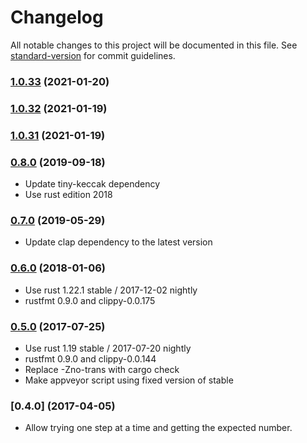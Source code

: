# Changelog

All notable changes to this project will be documented in this file. See [standard-version](https://github.com/conventional-changelog/standard-version) for commit guidelines.

### [1.0.33](https://github.com/maidsafe/resource_proof/compare/v1.0.32...v1.0.33) (2021-01-20)

### [1.0.32](https://github.com/maidsafe/resource_proof/compare/v1.0.31...v1.0.32) (2021-01-19)

### [1.0.31](https://github.com/maidsafe/resource_proof/compare/v0.8.0...v1.0.31) (2021-01-19)

### [0.8.0](https://github.com/maidsafe/resource_proof/compare/0.7.0...v0.8.0) (2019-09-18)
- Update tiny-keccak dependency
- Use rust edition 2018

### [0.7.0](https://github.com/maidsafe/resource_proof/compare/0.6.0...0.7.0) (2019-05-29)
- Update clap dependency to the latest version

### [0.6.0](https://github.com/maidsafe/resource_proof/compare/0.5.0...0.6.0) (2018-01-06)
- Use rust 1.22.1 stable / 2017-12-02 nightly
- rustfmt 0.9.0 and clippy-0.0.175

### [0.5.0](https://github.com/maidsafe/resource_proof/compare/0.4.0...0.5.0) (2017-07-25)
- Use rust 1.19 stable / 2017-07-20 nightly
- rustfmt 0.9.0 and clippy-0.0.144
- Replace -Zno-trans with cargo check
- Make appveyor script using fixed version of stable

### [0.4.0] (2017-04-05)
- Allow trying one step at a time and getting the expected number.
